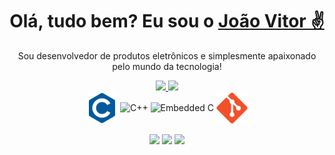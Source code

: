   <h1 align="center">
    Olá, tudo bem? Eu sou o 
    <a href="https://www.linkedin.com/in/jo%C3%A3o-vitor-g-de-oliveira-a0404a194">João Vitor ✌️</a>
  </h1>
  <p align="center">
    Sou desenvolvedor de produtos eletrônicos e simplesmente apaixonado pelo mundo da tecnologia!
  </p>

<div align="center">
  <a href="https://github.com/jvgoveira">
    <img height="150em" src="https://github-readme-stats.vercel.app/api?username=jvgoveira&count_private=true&include_all_commits=true&show_icons=true&theme=tokyonight&hide_border=false&show_owner=true"/>
    <img height="150em" src="https://github-readme-stats.vercel.app/api/top-langs/?username=jvgoveira&theme=tokyonight&hide_border=false&&layout=compact"/>
  </a>
</div>

<div align="center">
  <img align="center" alt="C" height="50" width="50" src="https://raw.githubusercontent.com/devicons/devicon/master/icons/c/c-plain.svg">
  <img align="center" alt="C++" height="50" width="50" src="https://cdn.jsdelivr.net/gh/devicons/devicon/icons/cplusplus/cplusplus-plain.svg">
  <img align="center" alt="Embedded C" height="50" width="50" src="https://cdn.jsdelivr.net/gh/devicons/devicon/icons/embeddedc/embeddedc-original.svg">
  <img align="center" alt="Git" height="50" width="50" src="https://raw.githubusercontent.com/devicons/devicon/master/icons/git/git-plain.svg">
</div><br>

<div align="center">
  <a href="https://www.instagram.com/jvgoveira/" target="_blank"><img src="https://img.shields.io/badge/-Instagram-%23E4405F?style=for-the-badge&logo=instagram&logoColor=white" target="_blank"></a>
  <a href="https://www.linkedin.com/in/jo%C3%A3o-vitor-g-de-oliveira-a0404a194/" target="_blank"><img src="https://img.shields.io/badge/-LinkedIn-%230077B5?style=for-the-badge&logo=linkedin&logoColor=white" target="_blank"></a> 
  <a href="mailto:joaovitorgomesdeoliveira13@gmail.com"><img src="https://img.shields.io/badge/-Gmail-%23333?style=for-the-badge&logo=gmail&logoColor=white" target="_blank"></a>
</div>

